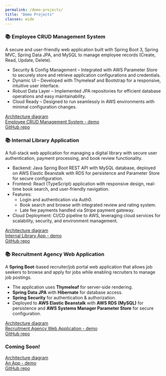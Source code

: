 ```yaml
---
permalink: /demo-projects/
title: "Demo Projects"
classes: wide
---
```

### 📚 Employee CRUD Management System
A secure and user-friendly web application built with Spring Boot 3, Spring MVC, Spring Data JPA, and MySQL to manage employee records (Create, Read, Update, Delete).  
- Security & Config Management – Integrated with AWS Parameter Store to securely store and retrieve application configurations and credentials.  
- Dynamic UI – Developed with Thymeleaf and Bootstrap for a responsive, intuitive user interface.  
- Robust Data Layer – Implemented JPA repositories for efficient database operations and easy maintainability.  
- Cloud Ready – Designed to run seamlessly in AWS environments with minimal configuration changes.

[Architecture diagram](../assets/pages/demo-projects/employeemgtsystem.png)  
[Employee CRUD Management System - demo](http://Javarchitect-employee-management-env.eba-eqfyqmpk.us-east-1.elasticbeanstalk.com)  
[GitHub repo](https://github.com/rtaylor02/employee_mgt_system)  


### 📚 Internal Library Application
A full-stack web application for managing a digital library with secure user authentication, payment processing, and book review functionality.
- Backend: Java Spring Boot REST API with MySQL database, deployed on AWS Elastic Beanstalk with RDS for persistence and Parameter Store for secure configuration.
- Frontend: React (TypeScript) application with responsive design, real-time book search, and user-friendly navigation.
- Features:
  - Login and authentication via Auth0.
  - Book search and browse with integrated review and rating system.
  - Late fee payments handled via Stripe payment gateway.
- Cloud Deployment: CI/CD pipeline to AWS, leveraging cloud services for scalability, security, and environment management.

[Architecture diagram](../assets/pages/demo-projects/libraryapp.png)  
[Internal Library App - demo](http://JAVArtchitect-library-app-env.eba-mvdacdds.eu-west-2.elasticbeanstalk.com)  
[GitHub repo](https://github.com/rtaylor02/library_app)  


### 📚 Recruitment Agency Web Application
A **Spring Boot**-based recruiter/job portal web application that allows job seekers to browse and apply for jobs while enabling recruiters to manage job postings.  
- The application uses **Thymeleaf** for server-side rendering.
- **Spring Data JPA** with **Hibernate** for database access.
- **Spring Security** for authentication & authorization.
- Deployed to **AWS Elastic Beanstalk** with **AWS RDS (MySQL)** for persistence and **AWS Systems Manager Parameter Store** for secure configuration.

[Architecture diagram](../assets/pages/demo-projects/recruitment_agency.png)  
[Recruitment Agency Web Application - demo](#)  
[GitHub repo](https://github.com/rtaylor02/recruitment_agency)  


### Coming Soon!  
[Architecture diagram](#)  
[An App - demo](#)  
[GitHub repo](#)  




